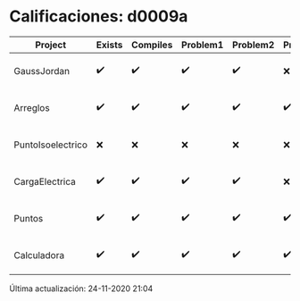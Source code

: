 # Calificaciones: d0009a
|Project|Exists|Compiles|Problem1|Problem2|Problem3|Extra|Grade|CommitHash|CommitDate|CheckDate|DueDate|Comments|
|-|-|-|-|-|-|-|-|-|-|-|-|-|
|GaussJordan|✔️|✔️|✔️|✔️|❌|❌|10.0|fbbfbc9bddc2c2b932a2a8206aea525f17d5de6f|29-10-2020 19:45:34|29-10-2020 21:36:31|29-10-2020 21:00:00|//No avisa al usuario que el sistema no tiene solución/No intercambia las filas cuando un pivote es cero|
|Arreglos|✔️|✔️|✔️|✔️|✔️|✔️|10.0|507b0d19048bc1dacb1611cc67d90154029a622b|21-10-2020 16:18:07|27-10-2020 22:26:43|22-10-2020 21:00:00|///|
|PuntoIsoelectrico|❌|❌|❌|❌|❌|❌|5.0|nan|nan|24-11-2020 21:04:10|26-11-2020 21:00:00|No se encontró el archivo en PracticasComputacionI/PuntoIsoelectrico/Grupo.cpp|
|CargaElectrica|✔️|✔️|✔️|✔️|❌|❌|8.666666666666668|e46e8e1209dc853e9a2906a603536f261253308d|19-11-2020 18:30:46|19-11-2020 21:05:55|19-11-2020 21:00:00|//No calcula correctamente la carga de la molécula/No calcula correctamente la carga de la molécula|
|Puntos|✔️|✔️|✔️|✔️|✔️|✔️|10.0|17adc55a17248a0b88c077fbaa35e464dc99081d|17-11-2020 12:55:08|17-11-2020 21:01:05|05-11-2020 21:00:00|///|
|Calculadora|✔️|✔️|✔️|✔️|✔️|✔️|10.0|d5d4cfdfef007f180bdb90a426eb4d8e0317bca3|13-10-2020 12:54:58|15-10-2020 21:24:21|15-10-2020 21:00:00|nan|

Última actualización: 24-11-2020 21:04